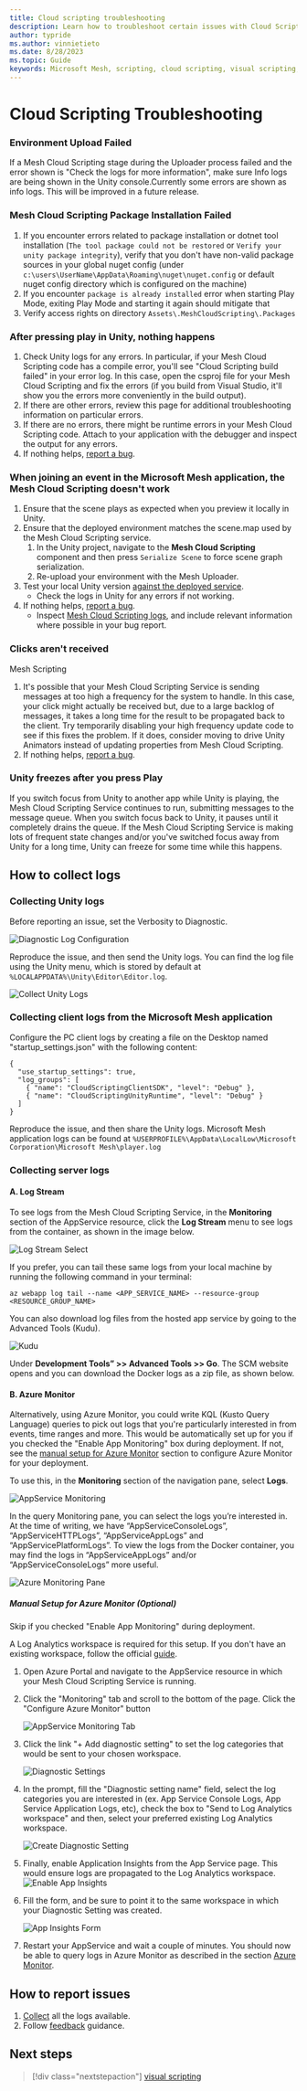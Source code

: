 ```yaml
---
title: Cloud scripting troubleshooting
description: Learn how to troubleshoot certain issues with Cloud Scripting for Mesh.
author: typride
ms.author: vinnietieto
ms.date: 8/28/2023
ms.topic: Guide
keywords: Microsoft Mesh, scripting, cloud scripting, visual scripting, coding, troubleshooting, problems
---
```


# Cloud Scripting Troubleshooting

### Environment Upload Failed

If a Mesh Cloud Scripting stage during the Uploader process failed and the error shown is "Check the logs for more information", make sure Info logs are being shown in the Unity console.Currently some errors are shown as info logs. This will be improved in a future release.

### Mesh Cloud Scripting Package Installation Failed
1. If you encounter errors related to package installation or dotnet tool installation (`The tool package could not be restored` or `Verify your unity package integrity`), verify that you don't have non-valid package sources in your global nuget config (under `c:\users\UserName\AppData\Roaming\nuget\nuget.config` or default nuget config directory which is configured on the machine)
1. If you encounter `package is already installed` error when starting Play Mode, exiting Play Mode and starting it again should mitigate that
1. Verify access rights on directory `Assets\.MeshCloudScripting\.Packages`


### After pressing play in Unity, nothing happens

1. Check Unity logs for any errors. In particular, if your Mesh Cloud Scripting code has a compile error, you'll see "Cloud Scripting build failed" in your error log. In this case, open the csproj file for your Mesh Cloud Scripting and fix the errors (if you build from Visual Studio, it'll show you the errors more conveniently in the build output).
1. If there are other errors, review this page for additional troubleshooting information on particular errors.
1. If there are no errors, there might be runtime errors in your Mesh Cloud Scripting code. Attach to your application with the debugger and inspect the output for any errors.
1. If nothing helps, [report a bug](#how-to-report-issues).

### When joining an event in the Microsoft Mesh application, the Mesh Cloud Scripting doesn't work

1. Ensure that the scene plays as expected when you preview it locally in Unity.
2. Ensure that the deployed environment matches the scene.map used by the Mesh Cloud Scripting service.
    1. In the Unity project, navigate to the **Mesh Cloud Scripting** component and then press `Serialize Scene` to force scene graph serialization.
    1. Re-upload your environment with the Mesh Uploader.
1. Test your local Unity version [against the deployed service](cloud-scripting-getting-started.md#connect-to-the-cloud-scripting-service-from-unity).
   - Check the logs in Unity for any errors if not working.
1. If nothing helps, [report a bug](#how-to-report-issues).
   - Inspect [Mesh Cloud Scripting logs](#how-to-collect-logs), and include relevant information where possible in your bug report.

### Clicks aren't received
Mesh Scripting
1. It's possible that your Mesh Cloud Scripting Service is sending messages at too high a frequency for the system to handle.  In this case, your click might actually be received but, due to a large backlog of messages, it takes a long time for the result to be propagated back to the client. Try temporarily disabling your high frequency update code to see if this fixes the problem. If it does, consider moving to drive Unity Animators instead of updating properties from Mesh Cloud Scripting.
1. If nothing helps, [report a bug](#how-to-report-issues).

### Unity freezes after you press Play
If you switch focus from Unity to another app while Unity is playing, the Mesh Cloud Scripting Service continues to run, submitting messages to the message queue. When you switch focus back to Unity, it pauses until it completely drains the queue. If the Mesh Cloud Scripting Service is making lots of frequent state changes and/or you've switched focus away from Unity for a long time, Unity can freeze for some time while this happens.

## How to collect logs
### Collecting Unity logs
Before reporting an issue, set the Verbosity to Diagnostic.

![Diagnostic Log Configuration](../../../media/mesh-scripting/troubleshooting/configure_diagnostic_unity_logging.png)

Reproduce the issue, and then send the Unity logs. You can find the log file using the Unity menu, which is stored by default at `%LOCALAPPDATA%\Unity\Editor\Editor.log`.

![Collect Unity Logs](../../../media/mesh-scripting/troubleshooting/collect_unity_logs.png)

### Collecting client logs from the Microsoft Mesh application
Configure the PC client logs by creating a file on the Desktop named "startup_settings.json" with the following content:
```
{
  "use_startup_settings": true,
  "log_groups": [
    { "name": "CloudScriptingClientSDK", "level": "Debug" },
    { "name": "CloudScriptingUnityRuntime", "level": "Debug" }
  ]
}
```

Reproduce the issue, and then share the Unity logs. Microsoft Mesh application logs can be found at `%USERPROFILE%\AppData\LocalLow\Microsoft Corporation\Microsoft Mesh\player.log`

### Collecting server logs
#### **A. Log Stream**
To see logs from the Mesh Cloud Scripting Service, in the **Monitoring** section of the AppService resource, click the **Log Stream** menu to see logs from the container, as shown in the image below.

![Log Stream Select](../../../media/mesh-scripting/troubleshooting/log_stream_select.png 'Log Stream Select')

If you prefer, you can tail these same logs from your local machine by running the following command in your terminal:

```az webapp log tail --name <APP_SERVICE_NAME> --resource-group <RESOURCE_GROUP_NAME>```

You can also download log files from the hosted app service by going to the Advanced Tools (Kudu). 

![Kudu](../../../media/mesh-scripting/troubleshooting/kudu.png 'Kudu')

Under **Development Tools” >> Advanced Tools >> Go**. The SCM website opens and you can download the Docker logs as a zip file, as shown below.

<!-- Is there supposed to be an image here? -->

#### **B. Azure Monitor**
Alternatively, using Azure Monitor, you could write KQL (Kusto Query Language) queries to pick out logs that you're particularly interested in from events, time ranges and more. This would be automatically set up for you if you checked the "Enable App Monitoring" box during deployment. If not, see the [manual setup for Azure Monitor](#manual-setup-for-azure-monitor-optional) section to configure Azure Monitor for your deployment.

To use this, in the **Monitoring** section of the navigation pane, select **Logs**. 

![AppService Monitoring](../../../media/mesh-scripting/troubleshooting/appservice_monitoring.png 'AppService Monitoring')

In the query Monitoring pane, you can select the logs you’re interested in. At the time of writing, we have “AppServiceConsoleLogs”, “AppServiceHTTPLogs”, “AppServiceAppLogs” and “AppServicePlatformLogs”. To view the logs from the Docker container, you may find the logs in “AppServiceAppLogs” and/or “AppServiceConsoleLogs” more useful.

![Azure Monitoring Pane](../../../media/mesh-scripting/troubleshooting/azure_monitoring_pane.png 'Azure Monitoring Pane')

##### **Manual Setup for Azure Monitor (Optional)**

Skip if you checked "Enable App Monitoring" during deployment.

A Log Analytics workspace is required for this setup. If you don't have an existing workspace, follow the official [guide](https://learn.microsoft.com/azure/azure-monitor/logs/quick-create-workspace?tabs=azure-portal).

1. Open Azure Portal and navigate to the AppService resource in which your Mesh Cloud Scripting Service is running.
2. Click the "Monitoring" tab and scroll to the bottom of the page. Click the "Configure Azure Monitor" button

    ![AppService Monitoring Tab](../../../media/mesh-scripting/troubleshooting/appservice_monitoring_tab.png 'AppService Monitoring Tab')

3. Click the link "+ Add diagnostic setting" to set the log categories that would be sent to your chosen workspace.

    ![Diagnostic Settings](../../../media/mesh-scripting/troubleshooting/diagnostic_settings.png 'Diagnostic Settings')

4. In the prompt, fill the "Diagnostic setting name" field, select the log categories you are interested in (ex. App Service Console Logs, App Service Application Logs, etc), check the box to "Send to Log Analytics workspace" and then, select your preferred existing Log Analytics workspace.

    ![Create Diagnostic Setting](../../../media/mesh-scripting/troubleshooting/create_diagnostic_settings.png 'Create Diagnostic Setting')

5. Finally, enable Application Insights from the App Service page. This would ensure logs are propagated to the Log Analytics workspace.
![Enable App Insights](../../../media/mesh-scripting/troubleshooting/appservice_enable_insights_link.png 'Enable App Insights')

6. Fill the form, and be sure to point it to the same workspace in which your Diagnostic Setting was created.

    ![App Insights Form](../../../media/mesh-scripting/troubleshooting/appservice_app_insights_form.png 'App Insights Form')

7. Restart your AppService and wait a couple of minutes. You should now be able to query logs in Azure Monitor as described in the section [Azure Monitor](#b-azure-monitor).

## How to report issues

1. [Collect](#how-to-collect-logs) all the logs available.
1. Follow [feedback](../../../Resources/feedback.md) guidance.

## Next steps

> [!div class="nextstepaction"]
> [visual scripting](visual-scripting.md)